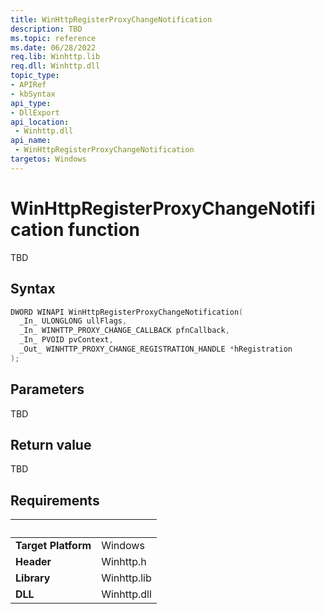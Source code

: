 ```yaml
---
title: WinHttpRegisterProxyChangeNotification
description: TBD
ms.topic: reference
ms.date: 06/28/2022
req.lib: Winhttp.lib
req.dll: Winhttp.dll
topic_type:
- APIRef
- kbSyntax
api_type:
- DllExport
api_location:
 - Winhttp.dll
api_name:
 - WinHttpRegisterProxyChangeNotification
targetos: Windows
---
```


# WinHttpRegisterProxyChangeNotification function

TBD

## Syntax

```cpp
DWORD WINAPI WinHttpRegisterProxyChangeNotification(
  _In_ ULONGLONG ullFlags,
  _In_ WINHTTP_PROXY_CHANGE_CALLBACK pfnCallback,
  _In_ PVOID pvContext,
  _Out_ WINHTTP_PROXY_CHANGE_REGISTRATION_HANDLE *hRegistration
);
```

## Parameters

TBD

## Return value

TBD

## Requirements
| &nbsp; | &nbsp; |
| ---- |:---- |
| **Target Platform** | Windows |
| **Header** | Winhttp.h |
| **Library** | Winhttp.lib |
| **DLL** | Winhttp.dll |
